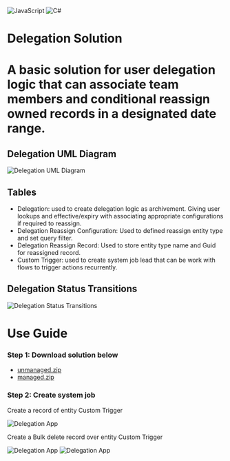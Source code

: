 ![JavaScript](https://img.shields.io/badge/javascript-%23323330.svg?style=for-the-badge&logo=javascript&logoColor=%23F7DF1E)
![C#](https://img.shields.io/badge/c%23-%23239120.svg?style=for-the-badge&logo=csharp&logoColor=white)

<h1>Delegation Solution<h1>
	A basic solution for user delegation logic that can associate team members and conditional reassign owned records in a designated date range.
<h2>Delegation UML Diagram</h2>

<img src="https://github.com/dpuuqb/JDX/assets/106572740/36ce9958-7a7d-47e3-9b4b-a3f91571b087" alt="Delegation UML Diagram">


<h2>Tables</h2>
<ul>
	<li>Delegation: used to create delegation logic as archivement. Giving user lookups and effective/expiry with associating appropriate configurations if required to reassign.</li>
	<li>Delegation Reassign Configuration: Used to defined reassign entity type and set query filter.</li>
	<li>Delegation Reassign Record: Used to store entity type name and Guid for reassigned record.</li>
	<li>Custom Trigger: used to create system job lead that can be work with flows to trigger actions recurrently.</li>
</ul>

<h2>Delegation Status Transitions</h2>
<img src="https://github.com/dpuuqb/JDX/assets/106572740/74dd1bcf-d556-482b-854a-059f24d6c5e4" alt="Delegation Status Transitions">
	
<h1>Use Guide</h1>
	<h3>Step 1: Download solution below</h3>
 	<ul>
		<li><a href="https://github.com/dpuuqb/JDX/raw/master/Delegation_1_0_0_0.zip" target="_blank" >unmanaged.zip</a></li>
		<li><a href="https://github.com/dpuuqb/JDX/raw/master/Delegation_1_0_0_0_managed.zip" target="_blank" >managed.zip</a></li>
	</ul>
	<h3>Step 2: Create system job</h3>
 	<p>Create a record of entity Custom Trigger</p>
    	<img src="https://github.com/dpuuqb/JDX/assets/106572740/0f040230-ab66-4a08-bce0-ec8c9ee144bb" alt="Delegation App">
 	
  	
   <p>Create a Bulk delete record over entity Custom Trigger</p>
   	<img src="https://github.com/dpuuqb/JDX/assets/106572740/6fbb821f-6fb8-41d3-a05d-24487e1ec629" alt="Delegation App">
   	<img src="https://github.com/dpuuqb/JDX/assets/106572740/a0e2eff3-cd4d-43f3-877e-be1910a75951" alt="Delegation App">
 	
 	
 		
